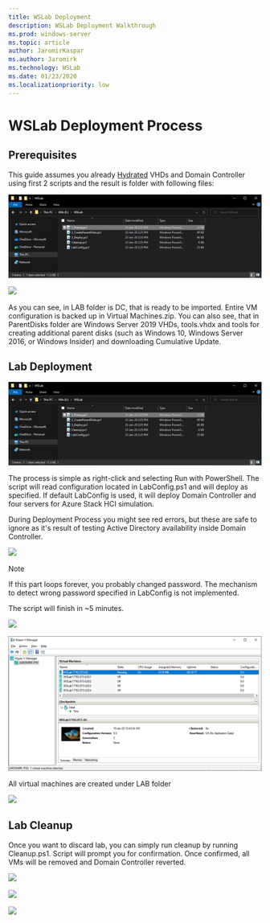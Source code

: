 ```yaml
---
title: WSLab Deployment
description: WSLab Deployment Walkthrough 
ms.prod: windows-server
ms.topic: article
author: JaromirKaspar
ms.author: Jaromirk
ms.technology: WSLab
ms.date: 01/23/2020
ms.localizationpriority: low
---
```


# WSLab Deployment Process

## Prerequisites

This guide assumes you already [Hydrated](../WSLab-Hydration/wslab-hydration.md) VHDs and Domain Controller using first 2 scripts and the result is folder with following files:

![](media/Explorer01.png)

![](media/PowerShell01.png)

As you can see, in LAB folder is DC, that is ready to be imported. Entire VM configuration is backed up in Virtual Machines.zip. You can also see, that in ParentDisks folder are Windows Server 2019 VHDs, tools.vhdx and tools for creating additional parent disks (such as Windows 10, Windows Server 2016, or Windows Insider) and downloading Cumulative Update.

## Lab Deployment

![](media/Explorer01.png)

The process is simple as right-click and selecting Run with PowerShell. The script will read configuration located in LabConfig.ps1 and will deploy as specified. If default LabConfig is used, it will deploy Domain Controller and four servers for Azure Stack HCI simulation.

During Deployment Process you might see red errors, but these are safe to ignore as it's result of testing Active Directory availability inside Domain Controller.

![](media/PowerShell02.png)

> [!NOTE]
> If this part loops forever, you probably changed password. The mechanism to detect wrong password specified in LabConfig is not implemented.

The script will finish in ~5 minutes.

![](media/PowerShell03.png)

![](media/Hyper-V_Manager01.png)

All virtual machines are created under LAB folder

![](media/PowerShell04.png)

## Lab Cleanup

Once you want to discard lab, you can simply run cleanup by running Cleanup.ps1. Script will prompt you for confirmation. Once confirmed, all VMs will be removed and Domain Controller reverted.

![](media/Explorer03.png)

![](media/PowerShell05.png)

![](media/Hyper-V_Manager02.png)